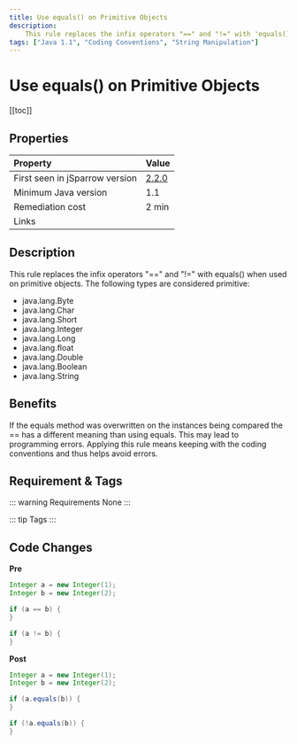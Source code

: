 ```yaml
---
title: Use equals() on Primitive Objects
description:
    This rule replaces the infix operators "==" and "!=" with 'equals()' when used on primitive objects.
tags: ["Java 1.1", "Coding Conventions", "String Manipulation"]
---
```


# Use equals() on Primitive Objects

[[toc]]

## Properties

| Property                        | Value |
|:------------------------------- |:----- |
| First seen in jSparrow version  | [2.2.0](/eclipse/release-notes.html#_2-2-0) |
| Minimum Java version            | 1.1 |
| Remediation cost                | 2 min |
| Links                           |  |

## Description

This rule replaces the infix operators "==" and "!=" with equals() when used on primitive objects. The following types are considered primitive:

* java.lang.Byte
* java.lang.Char
* java.lang.Short
* java.lang.Integer
* java.lang.Long
* java.lang.float
* java.lang.Double
* java.lang.Boolean
* java.lang.String

## Benefits

If the equals method was overwritten on the instances being compared the == has a different meaning than using equals. This may lead to programming errors. Applying this rule means keeping with the coding conventions and thus helps avoid errors.

## Requirement & Tags

::: warning Requirements
None
:::

::: tip Tags
<TagLinks />
:::

## Code Changes

__Pre__

```java
Integer a = new Integer(1);
Integer b = new Integer(2);

if (a == b) {
}

if (a != b) {
}
```

__Post__

```java
Integer a = new Integer(1);
Integer b = new Integer(2);

if (a.equals(b)) {
}

if (!a.equals(b)) {
}
```
